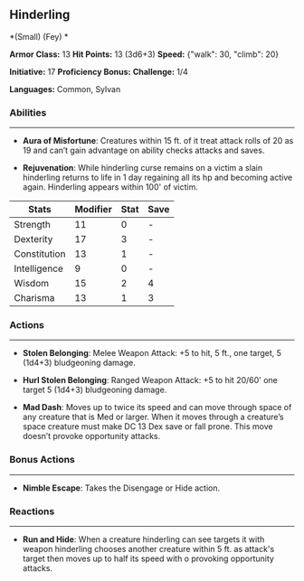 ## Hinderling
*(Small) (Fey) *

**Armor Class:** 13
**Hit Points:** 13 (3d6+3)
**Speed:** {"walk": 30, "climb": 20}

**Initiative:** 17
**Proficiency Bonus:**
**Challenge:** 1/4

**Languages:** Common, Sylvan

### Abilities
 --- 
- **Aura of Misfortune**: Creatures within 15 ft. of it treat attack rolls of 20 as 19 and can’t gain advantage on ability checks attacks and saves.

- **Rejuvenation**: While hinderling curse remains on a victim a slain hinderling returns to life in 1 day regaining all its hp and becoming active again. Hinderling appears within 100' of victim.



| Stats | Modifier | Stat | Save
| ---- | ---- | ---- | ---- |
| Strength | 11 | 0 | - |
| Dexterity | 17 | 3 | - |
| Constitution | 13 | 1 | - |
| Intelligence | 9 | 0 | - |
| Wisdom | 15 | 2 | 4 |
| Charisma | 13 | 1 | 3 |

### Actions
 --- 
- **Stolen Belonging**: Melee Weapon Attack: +5 to hit, 5 ft., one target, 5 (1d4+3) bludgeoning damage.

- **Hurl Stolen Belonging**: Ranged Weapon Attack: +5 to hit 20/60' one target 5 (1d4+3) bludgeoning damage.

- **Mad Dash**: Moves up to twice its speed and can move through space of any creature that is Med or larger. When it moves through a creature’s space creature must make DC 13 Dex save or fall prone. This move doesn’t provoke opportunity attacks.

### Bonus Actions
 --- 
- **Nimble Escape**: Takes the Disengage or Hide action.

### Reactions
 --- 
- **Run and Hide**: When a creature hinderling can see targets it with weapon hinderling chooses another creature within 5 ft. as attack's target then moves up to half its speed with o provoking opportunity attacks.

